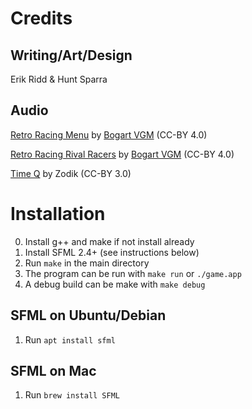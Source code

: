 # Credits

## Writing/Art/Design
Erik Ridd & Hunt Sparra

## Audio
[Retro Racing Menu](https://opengameart.org/content/retroracing-menu-synthwave) by [Bogart VGM](https://www.facebook.com/BogartVGM/) (CC-BY 4.0)

[Retro Racing Rival Racers](https://opengameart.org/content/retroracing-rival-racers) by [Bogart VGM](https://www.facebook.com/BogartVGM/) (CC-BY 4.0)

[Time Q](https://opengameart.org/content/zodik-timeq) by Zodik (CC-BY 3.0)

# Installation

 0. Install g++ and make if not install already
 1. Install SFML 2.4+ (see instructions below)
 2. Run `make` in the main directory
 3. The program can be run with `make run` or `./game.app`
 4. A debug build can be make with `make debug`

## SFML on Ubuntu/Debian

1. Run `apt install sfml`

## SFML on Mac

1. Run `brew install SFML`
